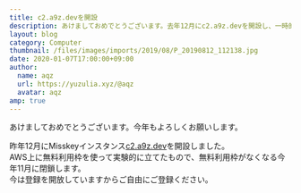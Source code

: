 ```yaml
---
title: c2.a9z.devを開設
description: あけましておめでとうございます。去年12月にc2.a9z.devを開設し、一時的にそちらがメインのアカウントになります。
layout: blog
category: Computer
thumbnail: /files/images/imports/2019/08/P_20190812_112138.jpg
date: 2020-01-07T17:00:00+09:00
author:
  name: aqz
  url: https://yuzulia.xyz/@aqz
  avatar: aqz
amp: true
---
```

あけましておめでとうございます。今年もよろしくお願いします。

昨年12月にMisskeyインスタンス[c2.a9z.dev](https://c2.a9z.dev/)を開設しました。  
AWS上に無料利用枠を使って実験的に立てたもので、無料利用枠がなくなる今年11月に閉鎖します。  
今は登録を開放していますからご自由にご登録ください。

